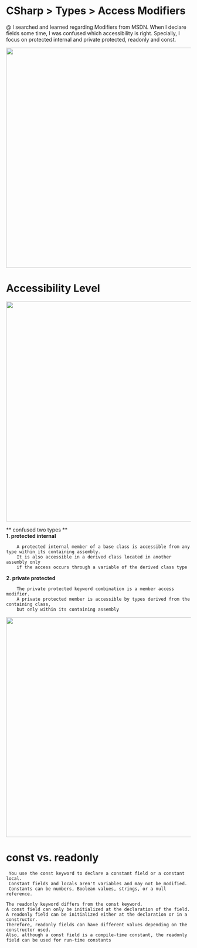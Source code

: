 # CSharp > Types > Access Modifiers
@ I searched and learned regarding Modifiers from MSDN. When I declare fields some time, I was confused which accessibility is right. 
Specially, I focus on protected internal and private protected, readonly and const.  

<image src='modifier_all.png' width='600px'>
 
# Accessibility Level 

<image src='image.png' width='600px'>
 
** confused two types **  
<b> 1. protected internal </b>
 
        A protected internal member of a base class is accessible from any type within its containing assembly. 
        It is also accessible in a derived class located in another assembly only 
        if the access occurs through a variable of the derived class type
        
<b> 2. private protected </b>

        The private protected keyword combination is a member access modifier. 
        A private protected member is accessible by types derived from the containing class, 
        but only within its containing assembly
 
<image src='modifier.JPG' width='600px'>

# const vs. readonly 

     You use the const keyword to declare a constant field or a constant local. 
     Constant fields and locals aren't variables and may not be modified. 
     Constants can be numbers, Boolean values, strings, or a null reference.

    The readonly keyword differs from the const keyword. 
    A const field can only be initialized at the declaration of the field. 
    A readonly field can be initialized either at the declaration or in a constructor. 
    Therefore, readonly fields can have different values depending on the constructor used. 
    Also, although a const field is a compile-time constant, the readonly field can be used for run-time constants
